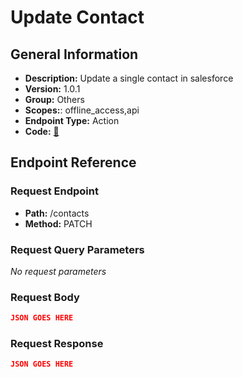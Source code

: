 # Update Contact

## General Information

- **Description:** Update a single contact in salesforce
- **Version:** 1.0.1
- **Group:** Others
- **Scopes:**: offline_access,api
- **Endpoint Type:** Action
- **Code:** [🔗](https://github.com/NangoHQ/integration-templates/tree/main/integrations/salesforce-sandbox/actions/update-contact.ts)

## Endpoint Reference

### Request Endpoint

- **Path:** /contacts
- **Method:** PATCH

### Request Query Parameters

_No request parameters_

### Request Body

```json
JSON GOES HERE
```

### Request Response

```json
JSON GOES HERE
```
